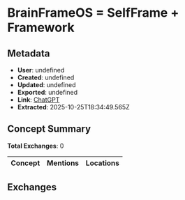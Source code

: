 # BrainFrameOS = SelfFrame + Framework

## Metadata

- **User**: undefined
- **Created**: undefined
- **Updated**: undefined
- **Exported**: undefined
- **Link**: [ChatGPT](undefined)
- **Extracted**: 2025-10-25T18:34:49.565Z

## Concept Summary

**Total Exchanges**: 0

| Concept | Mentions | Locations |
|---------|----------|----------|

## Exchanges

